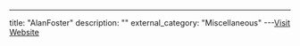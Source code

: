 ---
title: "AlanFoster"
description: ""
external_category: "Miscellaneous"
---[Visit Website](https://github.com/AlanFoster)


